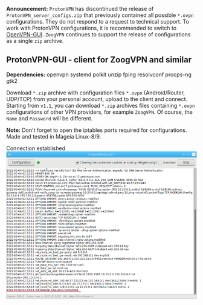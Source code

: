 **Announcement:** `ProtonVPN` has discontinued the release of `ProtonVPN_server_configs.zip` that previously contained all possible `*.ovpn` configurations. They do not respond to a request to technical support. To work with ProtonVPN configurations, it is recommended to switch to [OpenVPN-GUI](https://github.com/AKotov-dev/OpenVPN-GUI ). `ZoogVPN` continues to support the release of configurations as a single `zip` archive.

ProtonVPN-GUI - client for ZoogVPN and similar
--
**Dependencies:** openvpn systemd polkit unzip fping resolvconf procps-ng gtk2

Download `*.zip` archive with configuration files `*.ovpn` (Android/Router, UDP/TCP) from your personal account, upload to the client and connect. Starting from `v1.1`, you can download `*.zip` archives files containing `*.ovpn` configurations of other VPN providers, for example `ZoogVPN`. Of course, the `Name` and `Password` will be different.

**Note:** Don't forget to open the iptables ports required for configurations. Made and tested in Mageia Linux-8/9.

Connection established  
![](https://github.com/AKotov-dev/protonvpn-gui/blob/main/ScreenShots/ScreenShot2.png)
